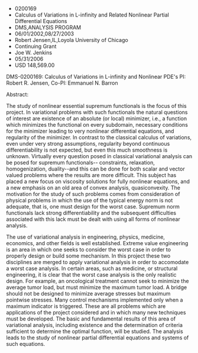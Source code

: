 
* 0200169
* Calculus of Variations in L-infinity and Related Nonlinear Partial Differential Equations
* DMS,ANALYSIS PROGRAM
* 06/01/2002,08/27/2003
* Robert Jensen,IL,Loyola University of Chicago
* Continuing Grant
* Joe W. Jenkins
* 05/31/2006
* USD 148,569.00



DMS-0200169: Calculus of Variations in L-infinity and Nonlinear PDE's PI: Robert
R. Jensen, Co-PI: Emmanuel N. Barron

Abstract:

The study of nonlinear essential supremum functionals is the focus of this
project. In variational problems with such functionals the natural questions of
interest are existence of an absolute (or local) minimizer, i.e., a function
which minimizes the functional on every subdomain, necessary conditions for the
minimizer leading to very nonlinear differential equations, and regularity of
the minimizer. In contrast to the classical calculus of variations, even under
very strong assumptions, regularity beyond continuous differentiability is not
expected, but even this much smoothness is unknown. Virtually every question
posed in classical variational analysis can be posed for supremum functionals--
constraints, relaxation, homogenization, duality--and this can be done for both
scalar and vector valued problems where the results are more difficult. This
subject has placed a new focus on viscosity solutions for fully nonlinear
equations, and a new emphasis on an old area of convex analysis, quasiconvexity.
The motivation for the study of such problems comes from consideration of
physical problems in which the use of the typical energy norm is not adequate,
that is, one must design for the worst case. Supremum norm functionals lack
strong differentiability and the subsequent difficulties associated with this
lack must be dealt with using all forms of nonlinear analysis.

The use of variational analysis in engineering, physics, medicine, economics,
and other fields is well established. Extreme value engineering is an area in
which one seeks to consider the worst case in order to properly design or build
some mechanism. In this project these two disciplines are merged to apply
variational analysis in order to accomodate a worst case analysis. In certain
areas, such as medicine, or structural engineering, it is clear that the worst
case analysis is the only realistic design. For example, an oncological
treatment cannot seek to minimize the average tumor load, but must minimize the
maximum tumor load. A bridge should not be designed to minimize average stresses
but maximum pointwise stresses. Many control mechanisms implemented only when a
maximum indicator is triggered. These are all problems which are applications of
the project considered and in which many new techniques must be developed. The
basic and fundamental results of this area of variational analysis, including
existence and the determination of criteria sufficient to determine the optimal
function, will be studied. The analysis leads to the study of nonlinear partial
differential equations and systems of such equations.

